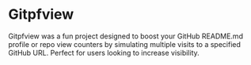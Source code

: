 # Gitpfview
Gitpfview was a fun project designed to boost your GitHub  README.md profile or repo view counters by simulating multiple visits to a specified GitHub URL. Perfect for users looking to increase visibility.
